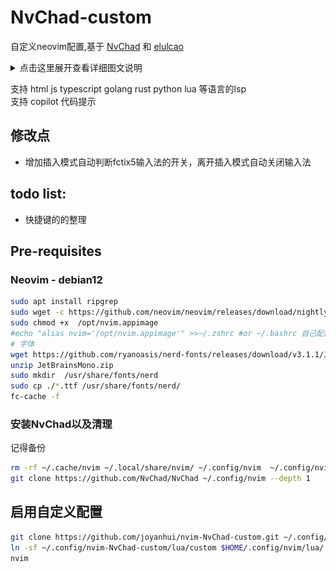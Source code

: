 # NvChad-custom
自定义neovim配置,基于 [NvChad](https://github.com/NvChad/NvChad) 和  [elulcao](https://github.com/elulcao/NvChad-custom)
<details>
<summary>点击这里展开查看详细图文说明</summary>
<img src="assets/demo.gif" alt="demo - main.go" />
</details>

支持 html  js typescript golang rust python lua 等语言的lsp   
支持 copilot  代码提示   
## 修改点
- 增加插入模式自动判断fctix5输入法的开关，离开插入模式自动关闭输入法
## todo list:
- 快捷键的的整理

## Pre-requisites

### Neovim - debian12 
```bash
sudo apt install ripgrep
sudo wget -c https://github.com/neovim/neovim/releases/download/nightly/nvim.appimage -O /opt/nvim.appimage
sudo chmod +x  /opt/nvim.appimage
#echo "alias nvim='/opt/nvim.appimage'" >>~/.zshrc #or ~/.bashrc 自己配置一下
# 字体 
wget https://github.com/ryanoasis/nerd-fonts/releases/download/v3.1.1/JetBrainsMono.zip
unzip JetBrainsMono.zip
sudo mkdir  /usr/share/fonts/nerd 
sudo cp ./*.ttf /usr/share/fonts/nerd/
fc-cache -f
```

### 安装NvChad以及清理
记得备份
```bash
rm -rf ~/.cache/nvim ~/.local/share/nvim/ ~/.config/nvim  ~/.config/nvim-NvChad-custom
git clone https://github.com/NvChad/NvChad ~/.config/nvim --depth 1

```
## 启用自定义配置

```bash
git clone https://github.com/joyanhui/nvim-NvChad-custom.git ~/.config/nvim-NvChad-custom  --depth 1
ln -sf ~/.config/nvim-NvChad-custom/lua/custom $HOME/.config/nvim/lua/
nvim
```
